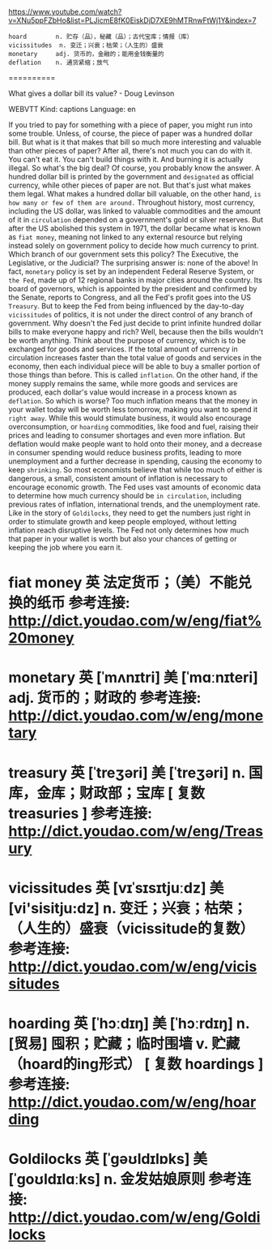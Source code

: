 https://www.youtube.com/watch?v=XNu5ppFZbHo&list=PLJicmE8fK0EiskDjD7XE9hMTRnwFtWj1Y&index=7 

```  
hoard        n. 贮存（品），秘藏（品）；古代宝库；情报（库）
vicissitudes  n. 变迁；兴衰；枯荣；（人生的）盛衰
monetary     adj. 货币的，金融的；能用金钱衡量的
deflation    n. 通货紧缩；放气
```

==========


What gives a dollar bill its value? - Doug Levinson 

WEBVTT Kind: captions Language: en 

If you tried to pay for something with a piece of paper, you might run into some trouble. Unless, of course, the piece of paper was a hundred dollar bill. But what is it that makes that bill so much more interesting and valuable than other pieces of paper? After all, there's not much you can do with it. You can't eat it. You can't build things with it. And burning it is actually illegal. So what's the big deal? Of course, you probably know the answer. A hundred dollar bill is printed by the government and `designated` as official currency, while other pieces of paper are not. But that's just what makes them legal. What makes a hundred dollar bill valuable, on the other hand, `is how many or few of them are around.` Throughout history, most currency, including the US dollar, was linked to valuable commodities and the amount of it in `circulation` depended on a government's gold or silver reserves. But after the US abolished this system in 1971, the dollar became what is known as `fiat money`, meaning not linked to any external resource but relying instead solely on government policy to decide how much currency to print. Which branch of our government sets this policy? The Executive, the Legislative, or the Judicial? The surprising answer is: none of the above! In fact, `monetary` policy is set by an independent Federal Reserve System, or `the Fed`, made up of 12 regional banks in major cities around the country. Its board of governors, which is appointed by the president and confirmed by the Senate, reports to Congress, and all the Fed's profit goes into the US `Treasury`. But to keep the Fed from being influenced by the day-to-day `vicissitudes` of politics, it is not under the direct control of any branch of government. Why doesn't the Fed just decide to print infinite hundred dollar bills to make everyone happy and rich? Well, because then the bills wouldn't be worth anything. Think about the purpose of currency, which is to be exchanged for goods and services. If the total amount of currency in circulation increases faster than the total value of goods and services in the economy, then each individual piece will be able to buy a smaller portion of those things than before. This is called `inflation`. On the other hand, if the money supply remains the same, while more goods and services are produced, each dollar's value would increase in a process known as `deflation`. So which is worse? Too much inflation means that the money in your wallet today will be worth less tomorrow, making you want to spend it `right away`. While this would stimulate business, it would also encourage overconsumption, or `hoarding` commodities, like food and fuel, raising their prices and leading to consumer shortages and even more inflation. But deflation would make people want to hold onto their money, and a decrease in consumer spending would reduce business profits, leading to more unemployment and a further decrease in spending, causing the economy to keep `shrinking`. So most economists believe that while too much of either is dangerous, a small, consistent amount of inflation is necessary to encourage economic growth. The Fed uses vast amounts of economic data to determine how much currency should be `in circulation`, including previous rates of inflation, international trends, and the unemployment rate. Like in the story of `Goldilocks`, they need to get the numbers just right in order to stimulate growth and keep people employed, without letting inflation reach disruptive levels. The Fed not only determines how much that paper in your wallet is worth but also your chances of getting or keeping the job where you earn it. 


fiat money 英 
 法定货币；（美）不能兑换的纸币
参考连接: http://dict.youdao.com/w/eng/fiat%20money
=========================================

monetary 英 [ˈmʌnɪtri] 美 [ˈmɑːnɪteri] 
 adj. 货币的；财政的
参考连接: http://dict.youdao.com/w/eng/monetary
=========================================

treasury 英 [ˈtreʒəri] 美 [ˈtreʒəri] 
 n. 国库，金库；财政部；宝库 [ 复数 treasuries ]
参考连接: http://dict.youdao.com/w/eng/Treasury
=========================================

vicissitudes 英 [vɪˈsɪsɪtjuːdz] 美 [vi'sisitju:dz] 
 n. 变迁；兴衰；枯荣；（人生的）盛衰（vicissitude的复数）
参考连接: http://dict.youdao.com/w/eng/vicissitudes
=========================================

hoarding 英 [ˈhɔːdɪŋ] 美 [ˈhɔːrdɪŋ] 
 n. [贸易] 囤积；贮藏；临时围墙 v. 贮藏（hoard的ing形式） [ 复数 hoardings ]
参考连接: http://dict.youdao.com/w/eng/hoarding
=========================================

Goldilocks 英 [ˈɡəʊldɪlɒks] 美 [ˈɡoʊldɪlɑːks] 
 n. 金发姑娘原则
参考连接: http://dict.youdao.com/w/eng/Goldilocks
=========================================

